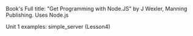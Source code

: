 Book's Full title: "Get Programming with Node.JS" by J Wexler, Manning Publishing. Uses Node.js

Unit 1 examples: simple_server (Lesson4)
